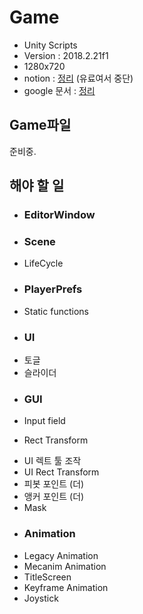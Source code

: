 # Game
- Unity Scripts
- Version : 2018.2.21f1
- 1280x720
- notion      : [정리](https://www.notion.so/until-4-20-21-40-491d586d1f31445ba3906372ba3ff61e) (유료여서 중단)
- google 문서 : [정리](https://docs.google.com/document/d/1fYwzi-WAzHFp9DKAhanzCG9IU-MZUK3upFgZOJJQz_U/edit?usp=sharing)

## Game파일
준비중.

## 해야 할 일

+ ### EditorWindow

+ ### Scene
- LifeCycle

+ ### PlayerPrefs
- Static functions

+ ### UI
- 토글
- 슬라이더

+ ### GUI
- Input field


+ Rect Transform
- UI 렉트 툴 조작
- UI Rect Transform
- 피봇 포인트 (더)
- 앵커 포인트 (더)
- Mask

+ ### Animation
- Legacy Animation
- Mecanim Animation
- TitleScreen
- Keyframe Animation
- Joystick



